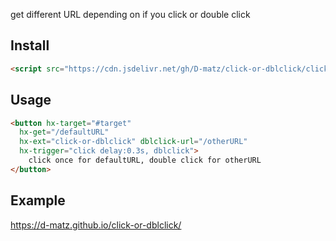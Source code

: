 get different URL depending on if you click or double click

## Install
```html
<script src="https://cdn.jsdelivr.net/gh/D-matz/click-or-dblclick/click-or-dblclick.js"></script>
```

## Usage

```html
<button hx-target="#target"
  hx-get="/defaultURL"
  hx-ext="click-or-dblclick" dblclick-url="/otherURL"
  hx-trigger="click delay:0.3s, dblclick">
    click once for defaultURL, double click for otherURL
</button>
```

## Example

https://d-matz.github.io/click-or-dblclick/
